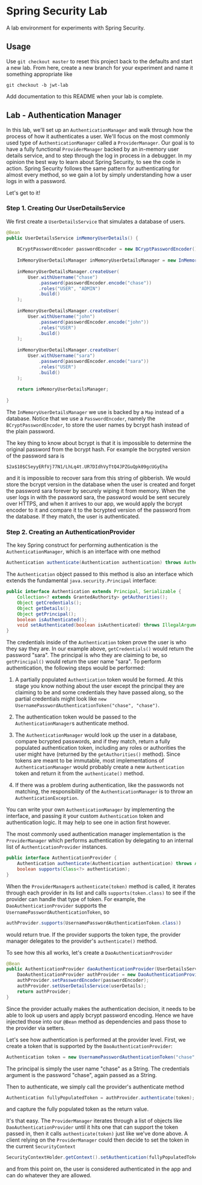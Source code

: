 # Spring Security Lab

A lab environment for experiments with Spring Security.

## Usage

Use `git checkout master` to reset this project back to the defaults and start a new lab. From here, create a new branch for your experiment and name it something appropriate like

```
git checkout -b jwt-lab
```

Add documentation to this README when your lab is complete.

## Lab - Authentication Manager

In this lab, we'll set up an `AuthenticationManager` and walk through how the process of how it authenticates a user. We'll focus on the most commonly used type of `AuthenticationManager` called a `ProviderManager`. Our goal is to have a fully functional `ProviderManager` backed by an in-memory user details service, and to step through the log in process in a debugger. In my opinion the best way to learn about Spring Security, to see the code in action. Spring Security follows the same pattern for authenticating for almost every method, so we gain a lot by simply understanding how a user logs in with a password.

Let's get to it!

### Step 1. Creating Our UserDetailsService

We first create a `UserDetailsService` that simulates a database of users.

```java
@Bean
public UserDetailsService inMemoryUserDetails() {
	
	BCryptPasswordEncoder passwordEncoder = new BCryptPasswordEncoder();
	
	InMemoryUserDetailsManager inMemoryUserDetailsManager = new InMemoryUserDetailsManager();
	
	inMemoryUserDetailsManager.createUser(		
		User.withUsername("chase")
			.password(passwordEncoder.encode("chase"))
			.roles("USER", "ADMIN")
			.build()
	);
	
	inMemoryUserDetailsManager.createUser(
		User.withUsername("john")
			.password(passwordEncoder.encode("john"))
			.roles("USER")
			.build()
	);
	
	inMemoryUserDetailsManager.createUser(
		User.withUsername("sara")
			.password(passwordEncoder.encode("sara"))
			.roles("USER")
			.build()
	);
	
	return inMemoryUserDetailsManager;
	
}
```

The `InMemoryUserDetailsManager` we use is backed by a `Map` instead of a database. Notice that we use a `PasswordEncoder`, namely the `BCryptPasswordEncoder`, to store the user names by bcrypt hash instead of the plain password. 

The key thing to know about bcrypt is that it is impossible to determine the original password from the bcrypt hash. For example the bcrypted version of the password sara is

```
$2a$10$CSeyyERfVj77N1/LhLq4t.UR7DIdhVyTtQ4JPZGuQpk09gcUGyEha
```

and it is impossible to recover sara from this string of gibberish. We would store the bcrypt version in the database when the user is created and forget the password sara forever by securely wiping it from memory. When the user logs in with the password sara, the password would be sent securely over HTTPS, and when it arrives to our app, we would apply the bcrypt encoder to it and compare it to the bcrypted version of the password from the database. If they match, the user is authenticated.

### Step 2. Creating an AuthenticationProvider

The key Spring construct for performing authentication is the `AuthenticationManager`, which is an interface with one method

```java
Authentication authenticate(Authentication authentication) throws AuthenticationException;
```

The `Authentication` object passed to this method is also an interface which extends the fundamental `java.security.Principal` interface:

```java
public interface Authentication extends Principal, Serializable {	
	Collection<? extends GrantedAuthority> getAuthorities();
	Object getCredentials();
	Object getDetails();
	Object getPrincipal();
	boolean isAuthenticated();
	void setAuthenticated(boolean isAuthenticated) throws IllegalArgumentException;
}
```

The credentials inside of the `Authentication` token prove the user is who they say they are. In our example above, `getCredentials()` would return the password "sara". The principal is who they are claiming to be, so `getPrincipal()` would return the user name "sara". To perform authentication, the following steps would be performed:

1. A partially populated `Authentication` token would be formed. At this stage you know nothing about the user except the principal they are claiming to be and some credentials they have passed along, so the partial credentials might look like ```new UsernamePasswordAuthenticationToken("chase", "chase")```.

2. The authentication token would be passed to the `AuthenticationManager`s authenticate method.

3. The `AuthenticationManager` would look up the user in a database, compare bcrypted passwords, and if they match, return a fully populated authentication token, including any roles or authorities the user might have (returned by the `getAuthorities()` method). Since tokens are meant to be immutable, most implementations of `AuthenticationManager` would probably create a new `Authentication` token and return it from the `authenticate()` method.

4. If there was a problem during authentication, like the passwords not matching, the responsibility of the `AuthenticationManager` is to throw an `AuthenticationException`.

You can write your own `AuthenticationManager` by implementing the interface, and passing it your custom `Authentication` token and authentication logic. It may help to see one in action first however. 

The most commonly used authentication manager implementation is the `ProviderManager` which performs authentication by delegating to an internal list of `AuthenticationProvider` instances.

```java
public interface AuthenticationProvider {	
	Authentication authenticate(Authentication authentication) throws AuthenticationException;
	boolean supports(Class<?> authentication);
}
```

When the `ProviderManager`s `authenticate(token)` method is called, it iterates through each provider in its list and calls `supports(token.class)` to see if the provider can handle that type of token. For example, the `DaoAuthenticationProvider` supports the `UsernamePasswordAuthenticationToken`, so

```java
authProvider.supports(UsernamePasswordAuthenticationToken.class))
```

would return true. If the provider supports the token type, the provider manager delegates to the provider's `authenticate()` method.

To see how this all works, let's create a `DaoAuthenticationProvider`

```java
@Bean
public AuthenticationProvider daoAuthenticationProvider(UserDetailsService userDetails, PasswordEncoder passwordEncoder) {
	DaoAuthenticationProvider authProvider = new DaoAuthenticationProvider();
	authProvider.setPasswordEncoder(passwordEncoder);
	authProvider.setUserDetailsService(userDetails);
	return authProvider;		
}
```

Since the provider actually makes the authentication decision, it needs to be able to look up users and apply bcrypt password encoding. Hence we have injected those into our `@Bean` method as dependencies and pass those to the provider via setters.

Let's see how authentication is performed at the provider level. First, we create a token that is supported by the `DaoAuthenticationProvider`:

```java
Authentication token = new UsernamePasswordAuthenticationToken("chase", "chase");
```

The principal is simply the user name "chase" as a String. The credentials argument is the password "chase", again passed as a String. 

Then to authenticate, we simply call the provider's authenticate method

```java
Authentication fullyPopulatedToken = authProvider.authenticate(token);
```

and capture the fully populated token as the return value.

It's that easy. The `ProviderManager` iterates through a list of objects like `DaoAuthenticationProvider` until it hits one that can support the token passed in, then it calls `authenticate(token)` just like we've done above. A client relying on the `ProviderManager` could then decide to set the token in the current `SecurityContext`

```java
SecurityContextHolder.getContext().setAuthentication(fullyPopulatedToken);
```

and from this point on, the user is considered authenticated in the app and can do whatever they are allowed.
